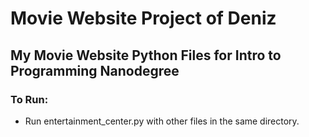 # Movie Website Project of Deniz
## My Movie Website Python Files for Intro to Programming Nanodegree

### To Run:
* Run entertainment_center.py with other files in the same directory.
